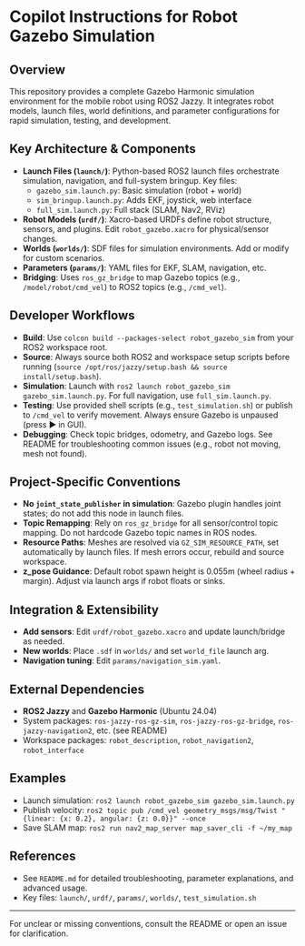 # Copilot Instructions for Robot Gazebo Simulation

## Overview
This repository provides a complete Gazebo Harmonic simulation environment for the mobile robot using ROS2 Jazzy. It integrates robot models, launch files, world definitions, and parameter configurations for rapid simulation, testing, and development.

## Key Architecture & Components
- **Launch Files (`launch/`)**: Python-based ROS2 launch files orchestrate simulation, navigation, and full-system bringup. Key files:
  - `gazebo_sim.launch.py`: Basic simulation (robot + world)
  - `sim_bringup.launch.py`: Adds EKF, joystick, web interface
  - `full_sim.launch.py`: Full stack (SLAM, Nav2, RViz)
- **Robot Models (`urdf/`)**: Xacro-based URDFs define robot structure, sensors, and plugins. Edit `robot_gazebo.xacro` for physical/sensor changes.
- **Worlds (`worlds/`)**: SDF files for simulation environments. Add or modify for custom scenarios.
- **Parameters (`params/`)**: YAML files for EKF, SLAM, navigation, etc.
- **Bridging**: Uses `ros_gz_bridge` to map Gazebo topics (e.g., `/model/robot/cmd_vel`) to ROS2 topics (e.g., `/cmd_vel`).

## Developer Workflows
- **Build**: Use `colcon build --packages-select robot_gazebo_sim` from your ROS2 workspace root.
- **Source**: Always source both ROS2 and workspace setup scripts before running (`source /opt/ros/jazzy/setup.bash && source install/setup.bash`).
- **Simulation**: Launch with `ros2 launch robot_gazebo_sim gazebo_sim.launch.py`. For full navigation, use `full_sim.launch.py`.
- **Testing**: Use provided shell scripts (e.g., `test_simulation.sh`) or publish to `/cmd_vel` to verify movement. Always ensure Gazebo is unpaused (press ▶️ in GUI).
- **Debugging**: Check topic bridges, odometry, and Gazebo logs. See README for troubleshooting common issues (e.g., robot not moving, mesh not found).

## Project-Specific Conventions
- **No `joint_state_publisher` in simulation**: Gazebo plugin handles joint states; do not add this node in launch files.
- **Topic Remapping**: Rely on `ros_gz_bridge` for all sensor/control topic mapping. Do not hardcode Gazebo topic names in ROS nodes.
- **Resource Paths**: Meshes are resolved via `GZ_SIM_RESOURCE_PATH`, set automatically by launch files. If mesh errors occur, rebuild and source workspace.
- **z_pose Guidance**: Default robot spawn height is 0.055m (wheel radius + margin). Adjust via launch args if robot floats or sinks.

## Integration & Extensibility
- **Add sensors**: Edit `urdf/robot_gazebo.xacro` and update launch/bridge as needed.
- **New worlds**: Place `.sdf` in `worlds/` and set `world_file` launch arg.
- **Navigation tuning**: Edit `params/navigation_sim.yaml`.

## External Dependencies
- **ROS2 Jazzy** and **Gazebo Harmonic** (Ubuntu 24.04)
- System packages: `ros-jazzy-ros-gz-sim`, `ros-jazzy-ros-gz-bridge`, `ros-jazzy-navigation2`, etc. (see README)
- Workspace packages: `robot_description`, `robot_navigation2`, `robot_interface`

## Examples
- Launch simulation: `ros2 launch robot_gazebo_sim gazebo_sim.launch.py`
- Publish velocity: `ros2 topic pub /cmd_vel geometry_msgs/msg/Twist "{linear: {x: 0.2}, angular: {z: 0.0}}" --once`
- Save SLAM map: `ros2 run nav2_map_server map_saver_cli -f ~/my_map`

## References
- See `README.md` for detailed troubleshooting, parameter explanations, and advanced usage.
- Key files: `launch/`, `urdf/`, `params/`, `worlds/`, `test_simulation.sh`

---
For unclear or missing conventions, consult the README or open an issue for clarification.
